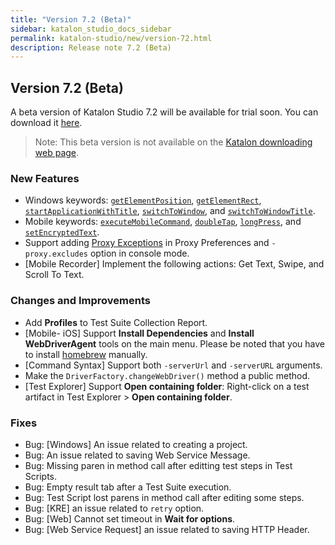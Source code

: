 ```yaml
---
title: "Version 7.2 (Beta)" 
sidebar: katalon_studio_docs_sidebar
permalink: katalon-studio/new/version-72.html
description: Release note 7.2 (Beta)
---
```


## Version 7.2 (Beta)

A beta version of Katalon Studio 7.2 will be available for trial soon. You can download it [here](https://github.com/katalon-studio/katalon-studio/releases).

> Note: This beta version is not available on the [Katalon downloading web page](https://www.katalon.com/download/).

### New Features

* Windows keywords: [`getElementPosition`](https://docs.katalon.com/katalon-studio/docs/windows-kw-get-element-position.html), [`getElementRect`](https://docs.katalon.com/katalon-studio/docs/windows-kw-get-element-rect.html), [`startApplicationWithTitle`](https://docs.katalon.com/katalon-studio/docs/windows-kw-start-app-title.html), [`switchToWindow`](https://docs.katalon.com/katalon-studio/docs/windows-kw-switch-window.html), and [`switchToWindowTitle`](https://docs.katalon.com/katalon-studio/docs/windows-kw-switch-window-title.html).
* Mobile keywords: [`executeMobileCommand`](https://docs.katalon.com/katalon-studio/docs/mobile-execute-command.html), [`doubleTap`](https://docs.katalon.com/katalon-studio/docs/mobile-double-tap.html), [`longPress`](https://docs.katalon.com/katalon-studio/docs/mobile-long-press.html), and [`setEncryptedText`](https://docs.katalon.com/katalon-studio/docs/mobile-set-encrypted-text.html).
* Support adding [Proxy Exceptions](https://docs.katalon.com/katalon-studio/docs/proxy-preferences.html) in Proxy Preferences and `-proxy.excludes` option in console mode.
* [Mobile Recorder] Implement the following actions: Get Text, Swipe, and Scroll To Text.

### Changes and Improvements

* Add **Profiles** to Test Suite Collection Report.
* [Mobile- iOS] Support **Install Dependencies** and **Install WebDriverAgent** tools on the main menu. Please be noted that you have to install [homebrew](https://brew.sh/) manually.
* [Command Syntax] Support both `-serverUrl` and `-serverURL` arguments.
* Make the `DriverFactory.changeWebDriver()` method a public method.
* [Test Explorer] Support **Open containing folder**: Right-click on a test artifact in Test Explorer > **Open containing folder**.

### Fixes

* Bug: [Windows] An issue related to creating a project.
* Bug: An issue related to saving Web Service Message.
* Bug: Missing paren in method call after editting test steps in Test Scripts.
* Bug: Empty result tab after a Test Suite execution.
* Bug: Test Script lost parens in method call after editing some steps.
* Bug: [KRE] an issue related to `retry` option.
* Bug: [Web] Cannot set timeout in **Wait for options**.
* Bug: [Web Service Request] an issue related to saving HTTP Header.
